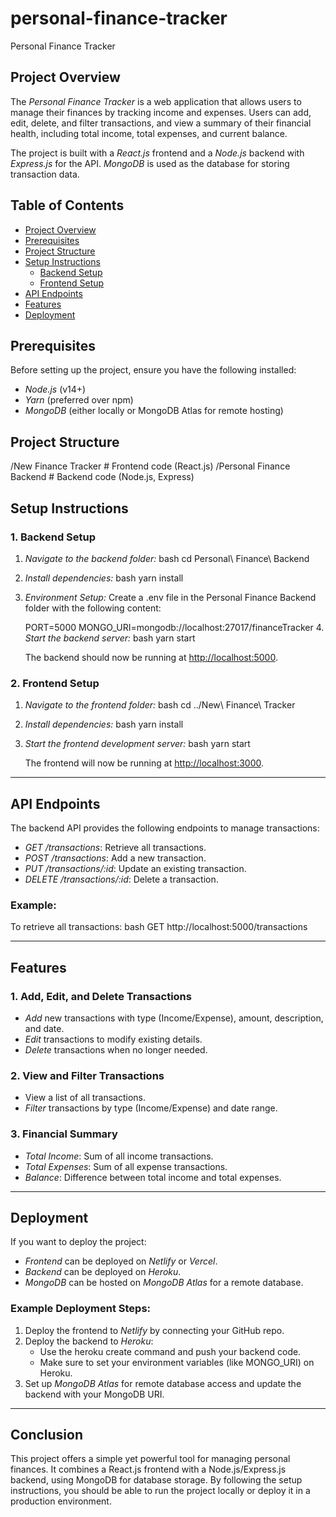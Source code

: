 # personal-finance-tracker
Personal Finance Tracker

## Project Overview
The *Personal Finance Tracker* is a web application that allows users to manage their finances by tracking income and expenses. Users can add, edit, delete, and filter transactions, and view a summary of their financial health, including total income, total expenses, and current balance.

The project is built with a *React.js* frontend and a *Node.js* backend with *Express.js* for the API. *MongoDB* is used as the database for storing transaction data.

## Table of Contents
- [Project Overview](#project-overview)
- [Prerequisites](#prerequisites)
- [Project Structure](#project-structure)
- [Setup Instructions](#setup-instructions)
  - [Backend Setup](#backend-setup)
  - [Frontend Setup](#frontend-setup)
- [API Endpoints](#api-endpoints)
- [Features](#features)
- [Deployment](#deployment)

## Prerequisites
Before setting up the project, ensure you have the following installed:
- *Node.js* (v14+)
- *Yarn* (preferred over npm)
- *MongoDB* (either locally or MongoDB Atlas for remote hosting)

## Project Structure

/New Finance Tracker    # Frontend code (React.js)
/Personal Finance Backend  # Backend code (Node.js, Express)


## Setup Instructions

### 1. Backend Setup

1. *Navigate to the backend folder:*
   bash
   cd Personal\ Finance\ Backend
   

2. *Install dependencies:*
   bash
   yarn install
   

3. *Environment Setup:*
   Create a .env file in the Personal Finance Backend folder with the following content:
   
   PORT=5000
   MONGO_URI=mongodb://localhost:27017/financeTracker
   4. *Start the backend server:*
   bash
   yarn start
   

   The backend should now be running at [http://localhost:5000](http://localhost:5000).

### 2. Frontend Setup

1. *Navigate to the frontend folder:*
   bash
   cd ../New\ Finance\ Tracker
   

2. *Install dependencies:*
   bash
   yarn install
   

3. *Start the frontend development server:*
   bash
   yarn start
   

   The frontend will now be running at [http://localhost:3000](http://localhost:3000).

---

## API Endpoints
The backend API provides the following endpoints to manage transactions:

- *GET /transactions*: Retrieve all transactions.
- *POST /transactions*: Add a new transaction.
- *PUT /transactions/:id*: Update an existing transaction.
- *DELETE /transactions/:id*: Delete a transaction.

### Example:
To retrieve all transactions:
bash
GET http://localhost:5000/transactions


---

## Features

### 1. Add, Edit, and Delete Transactions
- *Add* new transactions with type (Income/Expense), amount, description, and date.
- *Edit* transactions to modify existing details.
- *Delete* transactions when no longer needed.

### 2. View and Filter Transactions
- View a list of all transactions.
- *Filter* transactions by type (Income/Expense) and date range.

### 3. Financial Summary
- *Total Income*: Sum of all income transactions.
- *Total Expenses*: Sum of all expense transactions.
- *Balance*: Difference between total income and total expenses.

---

## Deployment
If you want to deploy the project:

- *Frontend* can be deployed on *Netlify* or *Vercel*.
- *Backend* can be deployed on *Heroku*.
- *MongoDB* can be hosted on *MongoDB Atlas* for a remote database.

### Example Deployment Steps:
1. Deploy the frontend to *Netlify* by connecting your GitHub repo.
2. Deploy the backend to *Heroku*:
   - Use the heroku create command and push your backend code.
   - Make sure to set your environment variables (like MONGO_URI) on Heroku.
3. Set up *MongoDB Atlas* for remote database access and update the backend with your MongoDB URI.

---

## Conclusion
This project offers a simple yet powerful tool for managing personal finances. It combines a React.js frontend with a Node.js/Express.js backend, using MongoDB for database storage. By following the setup instructions, you should be able to run the project locally or deploy it in a production environment.

